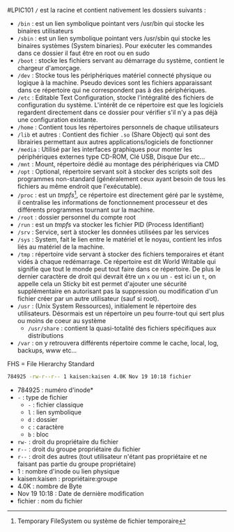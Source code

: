 #LPIC101
`/` est la racine et contient nativement les dossiers suivants :
- `/bin` : est un lien symbolique pointant vers /usr/bin qui stocke les binaires utilisateurs
- `/sbin` : est un lien symbolique pointant vers /usr/sbin qui stocke les binaires systèmes (System binaries). Pour exécuter les commandes dans ce dossier il faut être en root ou en sudo
- `/boot` : stocke les fichiers servant au démarrage du système, contient le chargeur d'amorçage.
- `/dev` : Stocke tous les périphériques matériel connecté physique ou logique à la machine. Pseudo devices sont les fichiers apparaissant dans ce répertoire qui ne correspondent pas à des périphériques.
- `/etc` : Editable Text Configuration, stocke l'intégralité des fichiers de configuration du système. L'intérêt de ce répertoire est que les logiciels regardent directement dans ce dossier pour vérifier s'il n'y a pas déjà une configuration existante.
- `/home` : Contient tous les répertoires personnels de chaque utilisateurs
- `/lib` et autres : Contient des fichier `.so` (Share Object) qui sont des librairies permettant aux autres applications/logiciels de fonctionner
- `/media` : Utilisé par les interfaces graphiques pour monter les périphériques externes type CD-ROM, Clé USB, Disque Dur etc...
- `/mnt` : Mount, répertoire dédié au montage des périphériques via CMD
- `/opt` : Optional, répertoire servant soit à stocker des scripts soit des programmes non-standard (généralement ceux ayant besoin de tous les fichiers au même endroit que l'exécutable).
- `/proc` : est un *tmpfs*[^1], ce répertoire est directement géré par le système, il centralise les informations de fonctionnement processeur et des différents programmes tournant sur la machine.
- `/root` : dossier personnel du compte root
- `/run` : est un *tmpfs*  va stocker les fichier PID (Process Identifiant)
- `/srv` : Service, sert à stocker les données utilisées par les services
- `/sys` : System, fait le lien entre le matériel et le noyau, contient les infos liés au matériel de la machine.
- `/tmp` : répertoire vide servant à stocker des fichiers temporaires et étant vidés à chaque redémarrage. Ce répertoire est dit World Writable qui signifie que tout le monde peut tout faire dans ce répertoire. De plus le dernier caractère de droit qui devrait être un `x` ou un `-` est ici un `t`, on appelle cela un Sticky bit est permet d'ajouter une sécurité supplémentaire en autorisant pas la suppression ou modification d'un fichier créer par un autre utilisateur (sauf si root).
- `/usr` : (Unix System Ressources), initialement le répertoire des utilisateurs. Désormais est un répertoire un peu fourre-tout qui sert plus ou moins de coeur au système
	- `/usr/share` : contient la quasi-totalité des fichiers spécifiques aux distributions
- `/var` : on y retrouvera différents répertoire comme le cache, local, log, backups, www etc...

FHS = File Hierarchy Standard


```bash
784925 -rw-r--r-- 1 kaisen:kaisen 4.0K Nov 19 10:18 fichier
```
- 784925 : numéro d'inode*
- `-` : type de fichier
	- `-` : fichier classique
	- `l` : lien symbolique
	- `d` : dossier
	- `c` : caractère
	- `b` : bloc
- `rw-` : droit du propriétaire du fichier
- `r--` : droit du groupe propriétaire du fichier
- `r--` : droit des autres (tout utilisateur n'étant pas propriétaire et ne faisant pas partie du groupe propriétaire)
- 1 : nombre d'inode ou lien physique
- kaisen:kaisen : propriétaire:groupe
- 4.0K : nombre de Byte
- Nov 19 10:18 : Date de dernière modification
- fichier : nom du fichier

[^1]: Temporary FileSystem ou système de fichier temporaire
